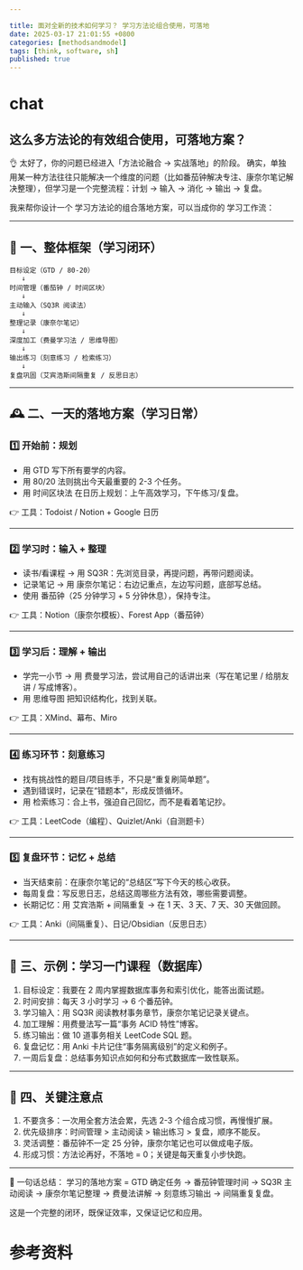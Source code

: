 ```yaml
---

title: 面对全新的技术如何学习？ 学习方法论组合使用，可落地
date: 2025-03-17 21:01:55 +0800
categories: [methodsandmodel]
tags: [think, software, sh]
published: true
---
```



# chat

## 这么多方法论的有效组合使用，可落地方案？

👌 太好了，你的问题已经进入「方法论融合 → 实战落地」的阶段。
确实，单独用某一种方法往往只能解决一个维度的问题（比如番茄钟解决专注、康奈尔笔记解决整理），但学习是一个完整流程：计划 → 输入 → 消化 → 输出 → 复盘。

我来帮你设计一个 学习方法论的组合落地方案，可以当成你的 学习工作流：

---

## 🚀 一、整体框架（学习闭环）

```
目标设定（GTD / 80-20）
   ↓
时间管理（番茄钟 / 时间区块）
   ↓
主动输入（SQ3R 阅读法）
   ↓
整理记录（康奈尔笔记）
   ↓
深度加工（费曼学习法 / 思维导图）
   ↓
输出练习（刻意练习 / 检索练习）
   ↓
复盘巩固（艾宾浩斯间隔重复 / 反思日志）
```

---

## 🕰 二、一天的落地方案（学习日常）

### 1️⃣ 开始前：规划

* 用 GTD 写下所有要学的内容。
* 用 80/20 法则挑出今天最重要的 2-3 个任务。
* 用 时间区块法 在日历上规划：上午高效学习，下午练习/复盘。

👉 工具：Todoist / Notion + Google 日历

---

### 2️⃣ 学习时：输入 + 整理

* 读书/看课程 → 用 SQ3R：先浏览目录，再提问题，再带问题阅读。
* 记录笔记 → 用 康奈尔笔记：右边记重点，左边写问题，底部写总结。
* 使用 番茄钟（25 分钟学习 + 5 分钟休息），保持专注。

👉 工具：Notion（康奈尔模板）、Forest App（番茄钟）

---

### 3️⃣ 学习后：理解 + 输出

* 学完一小节 → 用 费曼学习法，尝试用自己的话讲出来（写在笔记里 / 给朋友讲 / 写成博客）。
* 用 思维导图 把知识结构化，找到关联。

👉 工具：XMind、幕布、Miro

---

### 4️⃣ 练习环节：刻意练习

* 找有挑战性的题目/项目练手，不只是“重复刷简单题”。
* 遇到错误时，记录在“错题本”，形成反馈循环。
* 用 检索练习：合上书，强迫自己回忆，而不是看着笔记抄。

👉 工具：LeetCode（编程）、Quizlet/Anki（自测题卡）

---

### 5️⃣ 复盘环节：记忆 + 总结

* 当天结束前：在康奈尔笔记的“总结区”写下今天的核心收获。
* 每周复盘：写反思日志，总结这周哪些方法有效，哪些需要调整。
* 长期记忆：用 艾宾浩斯 + 间隔重复 → 在 1 天、3 天、7 天、30 天做回顾。

👉 工具：Anki（间隔重复）、日记/Obsidian（反思日志）

---

## 🎯 三、示例：学习一门课程（数据库）

1. 目标设定：我要在 2 周内掌握数据库事务和索引优化，能答出面试题。
2. 时间安排：每天 3 小时学习 → 6 个番茄钟。
3. 学习输入：用 SQ3R 阅读教材事务章节，康奈尔笔记记录关键点。
4. 加工理解：用费曼法写一篇“事务 ACID 特性”博客。
5. 练习输出：做 10 道事务相关 LeetCode SQL 题。
6. 复盘记忆：用 Anki 卡片记住“事务隔离级别”的定义和例子。
7. 一周后复盘：总结事务知识点如何和分布式数据库一致性联系。

---

## 🔑 四、关键注意点

1. 不要贪多：一次用全套方法会累，先选 2-3 个组合成习惯，再慢慢扩展。
2. 优先级排序：时间管理 > 主动阅读 > 输出练习 > 复盘，顺序不能反。
3. 灵活调整：番茄钟不一定 25 分钟，康奈尔笔记也可以做成电子版。
4. 形成习惯：方法论再好，不落地 = 0；关键是每天重复小步快跑。

---

📌 一句话总结：
学习的落地方案 = GTD 确定任务 → 番茄钟管理时间 → SQ3R 主动阅读 → 康奈尔笔记整理 → 费曼法讲解 → 刻意练习输出 → 间隔重复复盘。

这是一个完整的闭环，既保证效率，又保证记忆和应用。


# 参考资料


